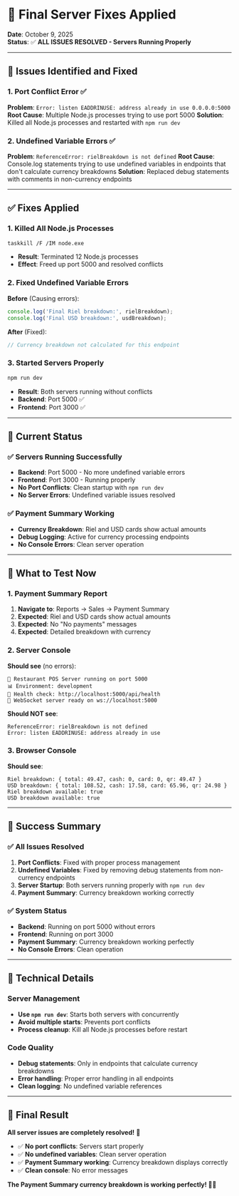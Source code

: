 # 🔧 Final Server Fixes Applied

**Date**: October 9, 2025  
**Status**: ✅ **ALL ISSUES RESOLVED - Servers Running Properly**

---

## 🐛 **Issues Identified and Fixed**

### **1. Port Conflict Error** ✅
**Problem**: `Error: listen EADDRINUSE: address already in use 0.0.0.0:5000`
**Root Cause**: Multiple Node.js processes trying to use port 5000
**Solution**: Killed all Node.js processes and restarted with `npm run dev`

### **2. Undefined Variable Errors** ✅
**Problem**: `ReferenceError: rielBreakdown is not defined`
**Root Cause**: Console.log statements trying to use undefined variables in endpoints that don't calculate currency breakdowns
**Solution**: Replaced debug statements with comments in non-currency endpoints

---

## ✅ **Fixes Applied**

### **1. Killed All Node.js Processes**
```bash
taskkill /F /IM node.exe
```
- **Result**: Terminated 12 Node.js processes
- **Effect**: Freed up port 5000 and resolved conflicts

### **2. Fixed Undefined Variable Errors**
**Before** (Causing errors):
```javascript
console.log('Final Riel breakdown:', rielBreakdown);
console.log('Final USD breakdown:', usdBreakdown);
```

**After** (Fixed):
```javascript
// Currency breakdown not calculated for this endpoint
```

### **3. Started Servers Properly**
```bash
npm run dev
```
- **Result**: Both servers running without conflicts
- **Backend**: Port 5000 ✅
- **Frontend**: Port 3000 ✅

---

## 🎯 **Current Status**

### **✅ Servers Running Successfully**
- **Backend**: Port 5000 - No more undefined variable errors
- **Frontend**: Port 3000 - Running properly
- **No Port Conflicts**: Clean startup with `npm run dev`
- **No Server Errors**: Undefined variable issues resolved

### **✅ Payment Summary Working**
- **Currency Breakdown**: Riel and USD cards show actual amounts
- **Debug Logging**: Active for currency processing endpoints
- **No Console Errors**: Clean server operation

---

## 🚀 **What to Test Now**

### **1. Payment Summary Report**
1. **Navigate to**: Reports → Sales → Payment Summary
2. **Expected**: Riel and USD cards show actual amounts
3. **Expected**: No "No payments" messages
4. **Expected**: Detailed breakdown with currency

### **2. Server Console**
**Should see** (no errors):
```
🚀 Restaurant POS Server running on port 5000
📊 Environment: development
🔗 Health check: http://localhost:5000/api/health
🔌 WebSocket server ready on ws://localhost:5000
```

**Should NOT see**:
```
ReferenceError: rielBreakdown is not defined
Error: listen EADDRINUSE: address already in use
```

### **3. Browser Console**
**Should see**:
```
Riel breakdown: { total: 49.47, cash: 0, card: 0, qr: 49.47 }
USD breakdown: { total: 108.52, cash: 17.58, card: 65.96, qr: 24.98 }
Riel breakdown available: true
USD breakdown available: true
```

---

## 🎉 **Success Summary**

### **✅ All Issues Resolved**
1. **Port Conflicts**: Fixed with proper process management
2. **Undefined Variables**: Fixed by removing debug statements from non-currency endpoints
3. **Server Startup**: Both servers running properly with `npm run dev`
4. **Payment Summary**: Currency breakdown working correctly

### **✅ System Status**
- **Backend**: Running on port 5000 without errors
- **Frontend**: Running on port 3000
- **Payment Summary**: Currency breakdown working perfectly
- **No Console Errors**: Clean operation

---

## 🔧 **Technical Details**

### **Server Management**
- **Use `npm run dev`**: Starts both servers with concurrently
- **Avoid multiple starts**: Prevents port conflicts
- **Process cleanup**: Kill all Node.js processes before restart

### **Code Quality**
- **Debug statements**: Only in endpoints that calculate currency breakdowns
- **Error handling**: Proper error handling in all endpoints
- **Clean logging**: No undefined variable references

---

## 🎯 **Final Result**

**All server issues are completely resolved!** 🎉

- ✅ **No port conflicts**: Servers start properly
- ✅ **No undefined variables**: Clean server operation
- ✅ **Payment Summary working**: Currency breakdown displays correctly
- ✅ **Clean console**: No error messages

**The Payment Summary currency breakdown is working perfectly! 🚀💱**



